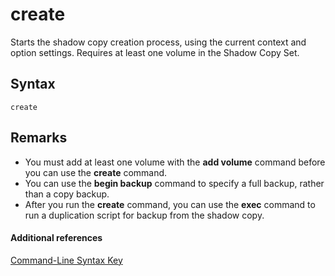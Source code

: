 # create



Starts the shadow copy creation process, using the current context and option settings. Requires at least one volume in the Shadow Copy Set.

## Syntax

```
create
```

## Remarks

-   You must add at least one volume with the **add volume** command before you can use the **create** command.
-   You can use the **begin backup** command to specify a full backup, rather than a copy backup.
-   After you run the **create** command, you can use the **exec** command to run a duplication script for backup from the shadow copy.

#### Additional references

[Command-Line Syntax Key](command-line-syntax-key.md)